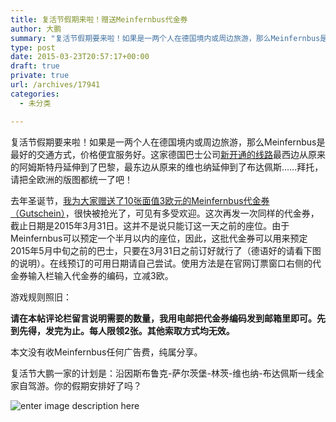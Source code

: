 ```yaml
---
title: 复活节假期来啦！赠送Meinfernbus代金券
author: 大鹏
summary: "复活节假期要来啦！如果是一两个人在德国境内或周边旅游，那么Meinfernbus是最好的交通方式，价格便宜服务好。这家德国巴士公司[新开通的线路][1]最西边从原来的阿姆斯特丹延伸到了巴黎，最东边从原来的维也纳延伸到了布达佩斯……拜托，请把全欧洲的版图都统一了吧！"
type: post
date: 2015-03-23T20:57:17+00:00
draft: true
private: true
url: /archives/17941
categories:
  - 未分类

---
```

复活节假期要来啦！如果是一两个人在德国境内或周边旅游，那么Meinfernbus是最好的交通方式，价格便宜服务好。这家德国巴士公司[新开通的线路][1]最西边从原来的阿姆斯特丹延伸到了巴黎，最东边从原来的维也纳延伸到了布达佩斯……拜托，请把全欧洲的版图都统一了吧！

去年圣诞节，[我为大家赠送了10张面值3欧元的Meinfernbus代金券（Gutschein）][2]，很快被抢光了，可见有多受欢迎。这次再发一次同样的代金券，截止日期是2015年3月31日。这并不是说只能订这一天之前的座位。由于Meinfernbus可以预定一个半月以内的座位，因此，这批代金券可以用来预定2015年5月中旬之前的巴士，只要在3月31日之前订好就行了（德语好的请看下图的说明）。在线预订的可用日期请自己尝试。使用方法是在官网订票窗口右侧的代金券输入栏输入代金券的编码，立减3欧。

游戏规则照旧：

**请在本帖评论栏留言说明需要的数量，我用电邮把代金券编码发到邮箱里即可。先到先得，发完为止。每人限领2张。其他索取方式均无效。**

本文没有收Meinfernbus任何广告费，纯属分享。

复活节大鹏一家的计划是：沿因斯布鲁克-萨尔茨堡-林茨-维也纳-布达佩斯一线全家自驾游。你的假期安排好了吗？

![enter image description here][3]

 [1]: http://meinfernbus.de/en/unser-angebot/liniennetz
 [2]: http://pzhao.org/archives/17766
 [3]: https://ix7kqq-bn1305.files.1drv.com/y2pmeectr_PhfYgTv1jAUEt_p_eghrYobxa2mcHu5fOW35waRFWuHNkxdLFqSe0t4f3HagLp7yqqB_e7XxxKLudh3_1Mppkjt4pyQAD03astM7F9qFFduVJ9eNylxY_FjM3WwpFhFK8tVGiTUrU3dX5GQ/2015-03-23_meinfernbus.JPG
